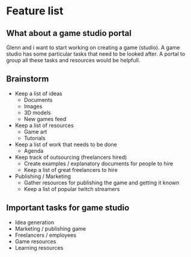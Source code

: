 # Feature list

## What about a game studio portal

Glenn and i want to start working on creating a game (studio). A game studio
has some particular tasks that need to be looked after. A portal to group all
these tasks and resources would be helpfull.

## Brainstorm

- Keep a list of ideas
    - Documents
    - Images
    - 3D models
    - New games feed
- Keep a list of resources
    - Game art
    - Tutorials
- Keep a list of work that needs to be done
    - Agenda
- Keep track of outsourcing (freelancers hired)
    - Create examples / explanatory documents for people to hire
    - Keep a list of great freelancers to hire
- Publishing / Marketing
    - Gather resources for publishing the game and getting it known
    - Keep a list of popular twitch streamers

## Important tasks for game studio

- Idea generation
- Marketing / publishing game
- Freelancers / employees
- Game resources
- Learning resources